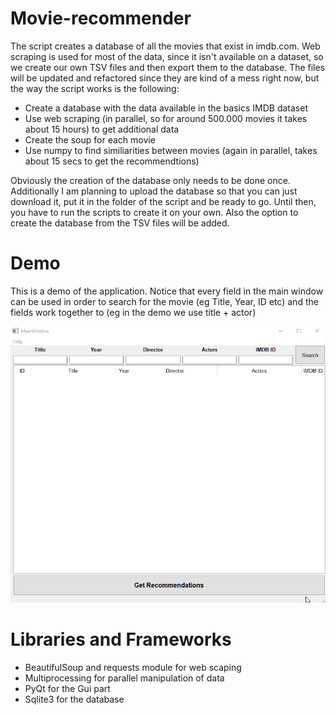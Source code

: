 # Movie-recommender

The script creates a database of all the movies that exist in imdb.com. Web scraping is used for most of the data, since it isn't available on a dataset, so we create our own TSV files and then export them to the database.
The files will be updated and refactored since they are kind of a mess right now, but the way the script works is the following:
- Create a database with the data available in the basics IMDB dataset
- Use web scraping (in parallel, so for around 500.000 movies it takes about 15 hours) to get additional data
- Create the soup for each movie
- Use numpy to find similiarities between movies (again in parallel, takes about 15 secs to get the recommendtions)

Obviously the creation of the database only needs to be done once. Additionally I am planning to upload the database so that you can just download it, put it in the folder of the script and be ready to go. Until then, you have to run the scripts to create it on your own. Also the option to create the database from the TSV files will be added.

# Demo

This is a demo of the application. Notice that every field in the main window can be used in order to search for the movie (eg Title, Year, ID etc) and the fields work together to (eg in the demo we use title + actor)

![A demo of the app](demo/demo.gif) 

# Libraries and Frameworks

- BeautifulSoup and requests module for web scaping
- Multiprocessing for parallel manipulation of data
- PyQt for the Gui part
- Sqlite3 for the database
